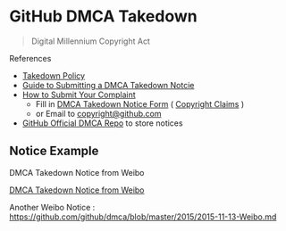 # GitHub DMCA Takedown

> Digital Millennium Copyright Act

References

- [Takedown Policy](https://help.github.com/articles/dmca-takedown-policy/)
- [Guide to Submitting a DMCA Takedown Notcie](https://help.github.com/articles/guide-to-submitting-a-dmca-takedown-notice/)
- [How to Submit Your Complaint](https://help.github.com/articles/guide-to-submitting-a-dmca-takedown-notice/#how-to-submit-your-complaint)
    - Fill in [DMCA Takedown Notice Form](https://github.com/contact/dmca-notice) ( [Copyright Claims](https://github.com/contact/dmca) )
    - or Email to [copyright@github.com](mailto:copyright@github.com)
- [GitHub Official DMCA Repo](https://github.com/github/dmca) to store notices

## Notice Example

DMCA Takedown Notice from Weibo

[DMCA Takedown Notice from Weibo](takedown-notice.md ':include :type=code markdown')

Another Weibo Notice : https://github.com/github/dmca/blob/master/2015/2015-11-13-Weibo.md
